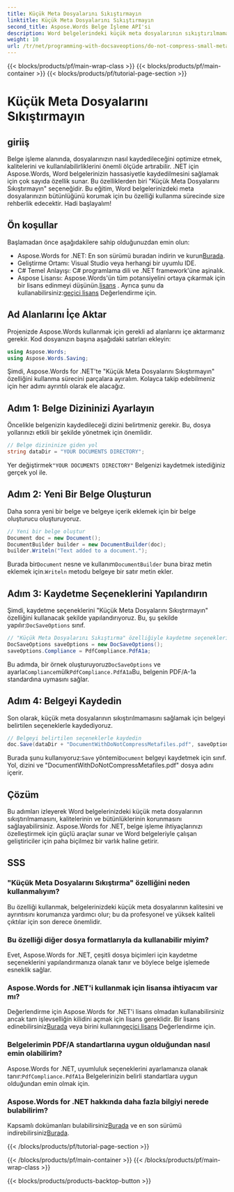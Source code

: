 ```yaml
---
title: Küçük Meta Dosyalarını Sıkıştırmayın
linktitle: Küçük Meta Dosyalarını Sıkıştırmayın
second_title: Aspose.Words Belge İşleme API'si
description: Word belgelerindeki küçük meta dosyalarının sıkıştırılmamasını, kalitesinin ve bütünlüğünün korunmasını sağlamak için Aspose.Words for .NET'i nasıl kullanacağınızı öğrenin. Adım adım kılavuz dahildir.
weight: 10
url: /tr/net/programming-with-docsaveoptions/do-not-compress-small-metafiles/
---
```


{{< blocks/products/pf/main-wrap-class >}}
{{< blocks/products/pf/main-container >}}
{{< blocks/products/pf/tutorial-page-section >}}

# Küçük Meta Dosyalarını Sıkıştırmayın

## giriiş

Belge işleme alanında, dosyalarınızın nasıl kaydedileceğini optimize etmek, kalitelerini ve kullanılabilirliklerini önemli ölçüde artırabilir. .NET için Aspose.Words, Word belgelerinizin hassasiyetle kaydedilmesini sağlamak için çok sayıda özellik sunar. Bu özelliklerden biri "Küçük Meta Dosyalarını Sıkıştırmayın" seçeneğidir. Bu eğitim, Word belgelerinizdeki meta dosyalarınızın bütünlüğünü korumak için bu özelliği kullanma sürecinde size rehberlik edecektir. Hadi başlayalım!

## Ön koşullar

Başlamadan önce aşağıdakilere sahip olduğunuzdan emin olun:

-  Aspose.Words for .NET: En son sürümü buradan indirin ve kurun[Burada](https://releases.aspose.com/words/net/).
- Geliştirme Ortamı: Visual Studio veya herhangi bir uyumlu IDE.
- C# Temel Anlayışı: C# programlama dili ve .NET framework'üne aşinalık.
-  Aspose Lisansı: Aspose.Words'ün tüm potansiyelini ortaya çıkarmak için bir lisans edinmeyi düşünün.[lisans](https://purchase.aspose.com/buy) . Ayrıca şunu da kullanabilirsiniz:[geçici lisans](https://purchase.aspose.com/temporary-license/) Değerlendirme için.

## Ad Alanlarını İçe Aktar

Projenizde Aspose.Words kullanmak için gerekli ad alanlarını içe aktarmanız gerekir. Kod dosyanızın başına aşağıdaki satırları ekleyin:

```csharp
using Aspose.Words;
using Aspose.Words.Saving;
```

Şimdi, Aspose.Words for .NET'te "Küçük Meta Dosyalarını Sıkıştırmayın" özelliğini kullanma sürecini parçalara ayıralım. Kolayca takip edebilmeniz için her adımı ayrıntılı olarak ele alacağız.

## Adım 1: Belge Dizininizi Ayarlayın

Öncelikle belgenizin kaydedileceği dizini belirtmeniz gerekir. Bu, dosya yollarınızı etkili bir şekilde yönetmek için önemlidir.

```csharp
// Belge dizininize giden yol
string dataDir = "YOUR DOCUMENTS DIRECTORY";
```

 Yer değiştirmek`"YOUR DOCUMENTS DIRECTORY"` Belgenizi kaydetmek istediğiniz gerçek yol ile.

## Adım 2: Yeni Bir Belge Oluşturun

Daha sonra yeni bir belge ve belgeye içerik eklemek için bir belge oluşturucu oluşturuyoruz.

```csharp
// Yeni bir belge oluştur
Document doc = new Document();
DocumentBuilder builder = new DocumentBuilder(doc);
builder.Writeln("Text added to a document.");
```

 Burada bir`Document` nesne ve kullanım`DocumentBuilder` buna biraz metin eklemek için.`Writeln` metodu belgeye bir satır metin ekler.

## Adım 3: Kaydetme Seçeneklerini Yapılandırın

 Şimdi, kaydetme seçeneklerini "Küçük Meta Dosyalarını Sıkıştırmayın" özelliğini kullanacak şekilde yapılandırıyoruz. Bu, şu şekilde yapılır:`DocSaveOptions` sınıf.

```csharp
// "Küçük Meta Dosyalarını Sıkıştırma" özelliğiyle kaydetme seçeneklerini yapılandırın
DocSaveOptions saveOptions = new DocSaveOptions();
saveOptions.Compliance = PdfCompliance.PdfA1a;
```

 Bu adımda, bir örnek oluşturuyoruz`DocSaveOptions` ve ayarla`Compliance`mülk`PdfCompliance.PdfA1a`Bu, belgenin PDF/A-1a standardına uymasını sağlar.

## Adım 4: Belgeyi Kaydedin

Son olarak, küçük meta dosyalarının sıkıştırılmamasını sağlamak için belgeyi belirtilen seçeneklerle kaydediyoruz.

```csharp
// Belgeyi belirtilen seçeneklerle kaydedin
doc.Save(dataDir + "DocumentWithDoNotCompressMetafiles.pdf", saveOptions);
```

 Burada şunu kullanıyoruz:`Save` yöntemi`Document` belgeyi kaydetmek için sınıf. Yol, dizini ve "DocumentWithDoNotCompressMetafiles.pdf" dosya adını içerir.

## Çözüm

Bu adımları izleyerek Word belgelerinizdeki küçük meta dosyalarının sıkıştırılmamasını, kalitelerinin ve bütünlüklerinin korunmasını sağlayabilirsiniz. Aspose.Words for .NET, belge işleme ihtiyaçlarınızı özelleştirmek için güçlü araçlar sunar ve Word belgeleriyle çalışan geliştiriciler için paha biçilmez bir varlık haline getirir.

## SSS

### "Küçük Meta Dosyalarını Sıkıştırma" özelliğini neden kullanmalıyım?

Bu özelliği kullanmak, belgelerinizdeki küçük meta dosyalarının kalitesini ve ayrıntısını korumanıza yardımcı olur; bu da profesyonel ve yüksek kaliteli çıktılar için son derece önemlidir.

### Bu özelliği diğer dosya formatlarıyla da kullanabilir miyim?

Evet, Aspose.Words for .NET, çeşitli dosya biçimleri için kaydetme seçeneklerini yapılandırmanıza olanak tanır ve böylece belge işlemede esneklik sağlar.

### Aspose.Words for .NET'i kullanmak için lisansa ihtiyacım var mı?

 Değerlendirme için Aspose.Words for .NET'i lisans olmadan kullanabilirsiniz ancak tam işlevselliğin kilidini açmak için lisans gereklidir. Bir lisans edinebilirsiniz[Burada](https://purchase.aspose.com/buy) veya birini kullanın[geçici lisans](https://purchase.aspose.com/temporary-license/) Değerlendirme için.

### Belgelerimin PDF/A standartlarına uygun olduğundan nasıl emin olabilirim?

 Aspose.Words for .NET, uyumluluk seçeneklerini ayarlamanıza olanak tanır:`PdfCompliance.PdfA1a` Belgelerinizin belirli standartlara uygun olduğundan emin olmak için.

### Aspose.Words for .NET hakkında daha fazla bilgiyi nerede bulabilirim?

 Kapsamlı dokümanları bulabilirsiniz[Burada](https://reference.aspose.com/words/net/) ve en son sürümü indirebilirsiniz[Burada](https://releases.aspose.com/words/net/).

{{< /blocks/products/pf/tutorial-page-section >}}

{{< /blocks/products/pf/main-container >}}
{{< /blocks/products/pf/main-wrap-class >}}

{{< blocks/products/products-backtop-button >}}
